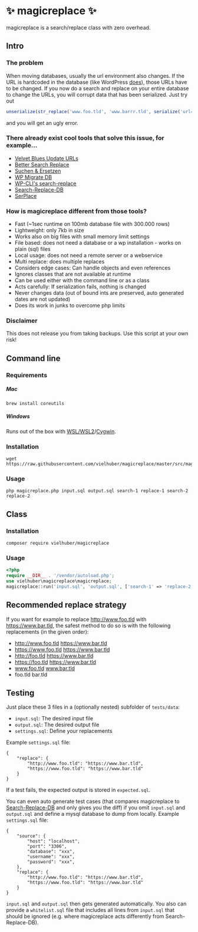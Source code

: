 # ✨ magicreplace ✨

magicreplace is a search/replace class with zero overhead.

## Intro

### The problem

When moving databases, usually the url environment also changes.
If the URL is hardcoded in the database (like WordPress [does](https://make.wordpress.org/core/handbook/contribute/design-decisions/#absolute-versus-relative-urls)), those URLs have to be changed.
If you now do a search and replace on your entire database to change the URLs,
you will corrupt data that has been serialized. Just try out

```php
unserialize(str_replace('www.foo.tld', 'www.barrr.tld', serialize('url=www.foo.tld')));
```

and you will get an ugly error.

### There already exist cool tools that solve this issue, for example...

-   [Velvet Blues Update URLs](https://wordpress.org/plugins/velvet-blues-update-urls/)
-   [Better Search Replace](https://wordpress.org/plugins/better-search-replace/)
-   [Suchen & Ersetzen](https://de.wordpress.org/plugins/search-and-replace/)
-   [WP Migrate DB](https://de.wordpress.org/plugins/wp-migrate-db/)
-   [WP-CLI's search-replace](http://wp-cli.org/commands/search-replace/)
-   [Search-Replace-DB](https://github.com/interconnectit/Search-Replace-DB)
-   [SerPlace](http://pixelentity.com/wordpress-search-replace-domain/)

### How is magicreplace different from those tools?

-   Fast (~1sec runtime on 100mb database file with 300.000 rows)
-   Lightweight: only 7kb in size
-   Works also on big files with small memory limit settings
-   File based: does not need a database or a wp installation - works on plain (sql) files
-   Local usage: does not need a remote server or a webservice
-   Multi replace: does multiple replaces
-   Considers edge cases: Can handle objects and even references
-   Ignores classes that are not available at runtime
-   Can be used either with the command line or as a class
-   Acts carefully: If serialization fails, nothing is changed
-   Never changes data (out of bound ints are preserved, auto generated dates are not updated)
-   Does its work in junks to overcome php limits

### Disclaimer

This does not release you from taking backups. Use this script at your own risk!

## Command line

### Requirements

##### Mac

```
brew install coreutils
```

##### Windows

Runs out of the box with [WSL/WSL2](https://docs.microsoft.com/en-us/windows/wsl/about)/[Cygwin](https://cygwin.com/install.html).

### Installation

```
wget https://raw.githubusercontent.com/vielhuber/magicreplace/master/src/magicreplace.php
```

### Usage

```
php magicreplace.php input.sql output.sql search-1 replace-1 search-2 replace-2
```

## Class

### Installation

```
composer require vielhuber/magicreplace
```

### Usage

```php
<?php
require __DIR__ . '/vendor/autoload.php';
use vielhuber\magicreplace\magicreplace;
magicreplace::run('input.sql', 'output.sql', ['search-1' => 'replace-2', 'search-2' => 'replace-2']);
```

## Recommended replace strategy

If you want for example to replace http://www.foo.tld with https://www.bar.tld, the safest method to do so is with the following replacements (in the given order):

-   http://www.foo.tld https://www.bar.tld
-   https://www.foo.tld https://www.bar.tld
-   http://foo.tld https://www.bar.tld
-   https://foo.tld https://www.bar.tld
-   www.foo.tld www.bar.tld
-   foo.tld bar.tld

## Testing

Just place these 3 files in a (optionally nested) subfolder of `tests/data`:

-   `input.sql`: The desired input file
-   `output.sql`: The desired output file
-   `settings.sql`: Define your replacements

Example `settings.sql` file:

```
{
    "replace": {
        "http://www.foo.tld": "https://www.bar.tld",
        "https://www.foo.tld": "https://www.bar.tld"
    }
}
```

If a test fails, the expected output is stored in `expected.sql`.

You can even auto generate test cases (that compares magicreplace to [Search-Replace-DB](https://github.com/interconnectit/Search-Replace-DB) and only gives you the diff) if you omit `input.sql` and `output.sql` and define a mysql database to dump from locally. Example `settings.sql` file:

```
{
    "source": {
        "host": "localhost",
        "port": "3306",
        "database": "xxx",
        "username": "xxx",
        "password": "xxx",
    },
    "replace": {
        "http://www.foo.tld": "https://www.bar.tld",
        "https://www.foo.tld": "https://www.bar.tld"
    }
}
```

`input.sql` and `output.sql` then gets generated automatically. You also can provide a `whitelist.sql` file that includes all lines from `input.sql` that should be ignored (e.g. where magicreplace acts differently from Search-Replace-DB).
